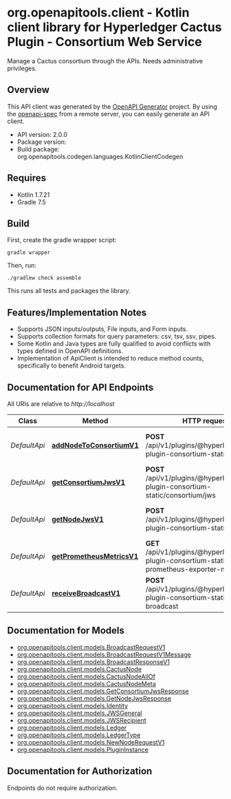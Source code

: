 # org.openapitools.client - Kotlin client library for Hyperledger Cactus Plugin - Consortium Web Service

Manage a Cactus consortium through the APIs. Needs administrative privileges.

## Overview
This API client was generated by the [OpenAPI Generator](https://openapi-generator.tech) project.  By using the [openapi-spec](https://github.com/OAI/OpenAPI-Specification) from a remote server, you can easily generate an API client.

- API version: 2.0.0
- Package version: 
- Build package: org.openapitools.codegen.languages.KotlinClientCodegen

## Requires

* Kotlin 1.7.21
* Gradle 7.5

## Build

First, create the gradle wrapper script:

```
gradle wrapper
```

Then, run:

```
./gradlew check assemble
```

This runs all tests and packages the library.

## Features/Implementation Notes

* Supports JSON inputs/outputs, File inputs, and Form inputs.
* Supports collection formats for query parameters: csv, tsv, ssv, pipes.
* Some Kotlin and Java types are fully qualified to avoid conflicts with types defined in OpenAPI definitions.
* Implementation of ApiClient is intended to reduce method counts, specifically to benefit Android targets.

<a id="documentation-for-api-endpoints"></a>
## Documentation for API Endpoints

All URIs are relative to *http://localhost*

Class | Method | HTTP request | Description
------------ | ------------- | ------------- | -------------
*DefaultApi* | [**addNodeToConsortiumV1**](docs/DefaultApi.md#addnodetoconsortiumv1) | **POST** /api/v1/plugins/@hyperledger/cacti-plugin-consortium-static/add-node | Adds a node to consortium JWS
*DefaultApi* | [**getConsortiumJwsV1**](docs/DefaultApi.md#getconsortiumjwsv1) | **POST** /api/v1/plugins/@hyperledger/cacti-plugin-consortium-static/consortium/jws | Retrieves a consortium JWS
*DefaultApi* | [**getNodeJwsV1**](docs/DefaultApi.md#getnodejwsv1) | **POST** /api/v1/plugins/@hyperledger/cacti-plugin-consortium-static/node/jws | Retrieves the JWT of a Cactus Node
*DefaultApi* | [**getPrometheusMetricsV1**](docs/DefaultApi.md#getprometheusmetricsv1) | **GET** /api/v1/plugins/@hyperledger/cacti-plugin-consortium-static/get-prometheus-exporter-metrics | Get the Prometheus Metrics
*DefaultApi* | [**receiveBroadcastV1**](docs/DefaultApi.md#receivebroadcastv1) | **POST** /api/v1/plugins/@hyperledger/cacti-plugin-consortium-static/receive-broadcast | Adds a node to consortium JWS


<a id="documentation-for-models"></a>
## Documentation for Models

 - [org.openapitools.client.models.BroadcastRequestV1](docs/BroadcastRequestV1.md)
 - [org.openapitools.client.models.BroadcastRequestV1Message](docs/BroadcastRequestV1Message.md)
 - [org.openapitools.client.models.BroadcastResponseV1](docs/BroadcastResponseV1.md)
 - [org.openapitools.client.models.CactusNode](docs/CactusNode.md)
 - [org.openapitools.client.models.CactusNodeAllOf](docs/CactusNodeAllOf.md)
 - [org.openapitools.client.models.CactusNodeMeta](docs/CactusNodeMeta.md)
 - [org.openapitools.client.models.GetConsortiumJwsResponse](docs/GetConsortiumJwsResponse.md)
 - [org.openapitools.client.models.GetNodeJwsResponse](docs/GetNodeJwsResponse.md)
 - [org.openapitools.client.models.Identity](docs/Identity.md)
 - [org.openapitools.client.models.JWSGeneral](docs/JWSGeneral.md)
 - [org.openapitools.client.models.JWSRecipient](docs/JWSRecipient.md)
 - [org.openapitools.client.models.Ledger](docs/Ledger.md)
 - [org.openapitools.client.models.LedgerType](docs/LedgerType.md)
 - [org.openapitools.client.models.NewNodeRequestV1](docs/NewNodeRequestV1.md)
 - [org.openapitools.client.models.PluginInstance](docs/PluginInstance.md)


<a id="documentation-for-authorization"></a>
## Documentation for Authorization

Endpoints do not require authorization.

